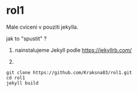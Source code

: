 # rol1


Male cviceni v pouziti jekylla. 

jak to "spustit" ? 

1. nainstalujeme Jekyll podle https://jekyllrb.com/

2. 
```
git clone https://github.com/Kraksna83/rol1.git
cd rol1
jekyll build
```

